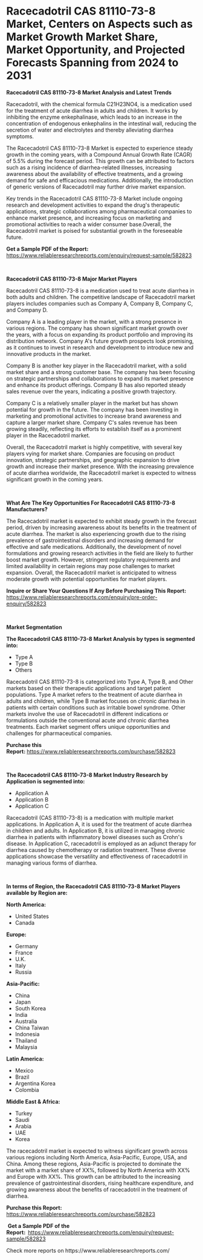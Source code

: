 <p><h1>Racecadotril CAS 81110-73-8 Market, Centers on Aspects such as Market Growth Market Share, Market Opportunity, and Projected Forecasts Spanning from 2024 to 2031</h1></p><p><strong>Racecadotril CAS 81110-73-8 Market Analysis and Latest Trends</strong></p>
<p><p>Racecadotril, with the chemical formula C21H23NO4, is a medication used for the treatment of acute diarrhea in adults and children. It works by inhibiting the enzyme enkephalinase, which leads to an increase in the concentration of endogenous enkephalins in the intestinal wall, reducing the secretion of water and electrolytes and thereby alleviating diarrhea symptoms.</p><p>The Racecadotril CAS 81110-73-8 Market is expected to experience steady growth in the coming years, with a Compound Annual Growth Rate (CAGR) of 5.5% during the forecast period. This growth can be attributed to factors such as a rising incidence of diarrhea-related illnesses, increasing awareness about the availability of effective treatments, and a growing demand for safe and efficacious medications. Additionally, the introduction of generic versions of Racecadotril may further drive market expansion.</p><p>Key trends in the Racecadotril CAS 81110-73-8 Market include ongoing research and development activities to expand the drug's therapeutic applications, strategic collaborations among pharmaceutical companies to enhance market presence, and increasing focus on marketing and promotional activities to reach a wider consumer base.Overall, the Racecadotril market is poised for substantial growth in the foreseeable future.</p></p>
<p><strong>Get a Sample PDF of the Report:&nbsp;</strong> <a href="https://www.reliableresearchreports.com/enquiry/request-sample/582823">https://www.reliableresearchreports.com/enquiry/request-sample/582823</a></p>
<p>&nbsp;</p>
<p><strong>Racecadotril CAS 81110-73-8 Major Market Players</strong></p>
<p><p>Racecadotril CAS 81110-73-8 is a medication used to treat acute diarrhea in both adults and children. The competitive landscape of Racecadotril market players includes companies such as Company A, Company B, Company C, and Company D.</p><p>Company A is a leading player in the market, with a strong presence in various regions. The company has shown significant market growth over the years, with a focus on expanding its product portfolio and improving its distribution network. Company A's future growth prospects look promising, as it continues to invest in research and development to introduce new and innovative products in the market.</p><p>Company B is another key player in the Racecadotril market, with a solid market share and a strong customer base. The company has been focusing on strategic partnerships and collaborations to expand its market presence and enhance its product offerings. Company B has also reported steady sales revenue over the years, indicating a positive growth trajectory.</p><p>Company C is a relatively smaller player in the market but has shown potential for growth in the future. The company has been investing in marketing and promotional activities to increase brand awareness and capture a larger market share. Company C's sales revenue has been growing steadily, reflecting its efforts to establish itself as a prominent player in the Racecadotril market.</p><p>Overall, the Racecadotril market is highly competitive, with several key players vying for market share. Companies are focusing on product innovation, strategic partnerships, and geographic expansion to drive growth and increase their market presence. With the increasing prevalence of acute diarrhea worldwide, the Racecadotril market is expected to witness significant growth in the coming years.</p></p>
<p>&nbsp;</p>
<p><strong>What Are The Key Opportunities For Racecadotril CAS 81110-73-8 Manufacturers?</strong></p>
<p><p>The Racecadotril market is expected to exhibit steady growth in the forecast period, driven by increasing awareness about its benefits in the treatment of acute diarrhea. The market is also experiencing growth due to the rising prevalence of gastrointestinal disorders and increasing demand for effective and safe medications. Additionally, the development of novel formulations and growing research activities in the field are likely to further boost market growth. However, stringent regulatory requirements and limited availability in certain regions may pose challenges to market expansion. Overall, the Racecadotril market is anticipated to witness moderate growth with potential opportunities for market players.</p></p>
<p><strong>Inquire or Share Your Questions If Any Before Purchasing This Report:</strong> <a href="https://www.reliableresearchreports.com/enquiry/pre-order-enquiry/582823">https://www.reliableresearchreports.com/enquiry/pre-order-enquiry/582823</a></p>
<p>&nbsp;</p>
<p><strong>Market Segmentation</strong></p>
<p><strong>The Racecadotril CAS 81110-73-8 Market Analysis by types is segmented into:</strong></p>
<p><ul><li>Type A</li><li>Type B</li><li>Others</li></ul></p>
<p><p>Racecadotril CAS 81110-73-8 is categorized into Type A, Type B, and Other markets based on their therapeutic applications and target patient populations. Type A market refers to the treatment of acute diarrhea in adults and children, while Type B market focuses on chronic diarrhea in patients with certain conditions such as irritable bowel syndrome. Other markets involve the use of Racecadotril in different indications or formulations outside the conventional acute and chronic diarrhea treatments. Each market segment offers unique opportunities and challenges for pharmaceutical companies.</p></p>
<p><strong>Purchase this Report:&nbsp;</strong><a href="https://www.reliableresearchreports.com/purchase/582823">https://www.reliableresearchreports.com/purchase/582823</a></p>
<p>&nbsp;</p>
<p><strong>The Racecadotril CAS 81110-73-8 Market Industry Research by Application is segmented into:</strong></p>
<p><ul><li>Application A</li><li>Application B</li><li>Application C</li></ul></p>
<p><p>Racecadotril (CAS 81110-73-8) is a medication with multiple market applications. In Application A, it is used for the treatment of acute diarrhea in children and adults. In Application B, it is utilized in managing chronic diarrhea in patients with inflammatory bowel diseases such as Crohn's disease. In Application C, racecadotril is employed as an adjunct therapy for diarrhea caused by chemotherapy or radiation treatment. These diverse applications showcase the versatility and effectiveness of racecadotril in managing various forms of diarrhea.</p></p>
<p>&nbsp;</p>
<p><strong>In terms of Region, the Racecadotril CAS 81110-73-8 Market Players available by Region are:</strong></p>
<p>
    <p> <strong> North America: </strong>
        <ul>
            <li>United States</li>
            <li>Canada</li>
        </ul>
        </p> 
    <p> <strong> Europe: </strong>
        <ul>
            <li>Germany</li>
            <li>France</li>
            <li>U.K.</li>
            <li>Italy</li>
            <li>Russia</li>
        </ul>
        </p> 
    <p> <strong> Asia-Pacific: </strong>
        <ul>
            <li>China</li>
            <li>Japan</li>
            <li>South Korea</li>
            <li>India</li>
            <li>Australia</li>
            <li>China Taiwan</li>
            <li>Indonesia</li>
            <li>Thailand</li>
            <li>Malaysia</li>
        </ul>
        </p> 
    <p> <strong> Latin America: </strong>
        <ul>
            <li>Mexico</li>
            <li>Brazil</li>
            <li>Argentina Korea</li>
            <li>Colombia</li>
        </ul>
        </p> 
    <p> <strong> Middle East & Africa: </strong>
        <ul>
            <li>Turkey</li>
            <li>Saudi</li>
            <li>Arabia</li>
            <li>UAE</li>
            <li>Korea</li>
        </ul>
    </p>
    </p>
<p><p>The racecadotril market is expected to witness significant growth across various regions including North America, Asia-Pacific, Europe, USA, and China. Among these regions, Asia-Pacific is projected to dominate the market with a market share of XX%, followed by North America with XX% and Europe with XX%. This growth can be attributed to the increasing prevalence of gastrointestinal disorders, rising healthcare expenditure, and growing awareness about the benefits of racecadotril in the treatment of diarrhea.</p></p>
<p><strong>Purchase this Report: </strong><a href="https://www.reliableresearchreports.com/purchase/582823">https://www.reliableresearchreports.com/purchase/582823</a></p>
<p>&nbsp;<strong>Get a Sample PDF of the Report:&nbsp;&nbsp;</strong><a href="https://www.reliableresearchreports.com/enquiry/request-sample/582823">https://www.reliableresearchreports.com/enquiry/request-sample/582823</a></p>
<p><strong></strong></p>
<p>Check more reports on https://www.reliableresearchreports.com/</p>